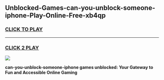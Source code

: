 
## Unblocked-Games-can-you-unblock-someone-iphone-Play-Online-Free-xb4qp
<h3>
<a href="https://premium76.site?title=can-you-unblock-someone-iphone&ref=26A">CLICK TO PLAY</a></h3>
<hr>

<h3>
<a href="https://premium76.site?title=can-you-unblock-someone-iphone&ref=26A">CLICK 2 PLAY</a>
  
</h3>

<a href="https://premium76.site?title=can-you-unblock-someone-iphone&ref=26A"><img src="https://clearcache.store/games.png"></a>


**can-you-unblock-someone-iphone games unblocked: Your Gateway to Fun and Accessible Online Gaming**

